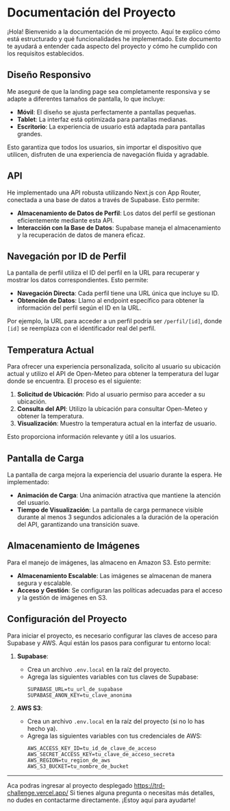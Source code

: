 # Documentación del Proyecto

¡Hola! Bienvenido a la documentación de mi proyecto. Aquí te explico cómo está estructurado y qué funcionalidades he implementado. Este documento te ayudará a entender cada aspecto del proyecto y cómo he cumplido con los requisitos establecidos.


## Diseño Responsivo

Me aseguré de que la landing page sea completamente responsiva y se adapte a diferentes tamaños de pantalla, lo que incluye:

- **Móvil**: El diseño se ajusta perfectamente a pantallas pequeñas.
- **Tablet**: La interfaz está optimizada para pantallas medianas.
- **Escritorio**: La experiencia de usuario está adaptada para pantallas grandes.

Esto garantiza que todos los usuarios, sin importar el dispositivo que utilicen, disfruten de una experiencia de navegación fluida y agradable.

## API

He implementado una API robusta utilizando Next.js con App Router, conectada a una base de datos a través de Supabase. Esto permite:

- **Almacenamiento de Datos de Perfil**: Los datos del perfil se gestionan eficientemente mediante esta API.
- **Interacción con la Base de Datos**: Supabase maneja el almacenamiento y la recuperación de datos de manera eficaz.

## Navegación por ID de Perfil

La pantalla de perfil utiliza el ID del perfil en la URL para recuperar y mostrar los datos correspondientes. Esto permite:

- **Navegación Directa**: Cada perfil tiene una URL única que incluye su ID.
- **Obtención de Datos**: Llamo al endpoint específico para obtener la información del perfil según el ID en la URL.

Por ejemplo, la URL para acceder a un perfil podría ser `/perfil/[id]`, donde `[id]` se reemplaza con el identificador real del perfil.

## Temperatura Actual

Para ofrecer una experiencia personalizada, solicito al usuario su ubicación actual y utilizo el API de Open-Meteo para obtener la temperatura del lugar donde se encuentra. El proceso es el siguiente:

1. **Solicitud de Ubicación**: Pido al usuario permiso para acceder a su ubicación.
2. **Consulta del API**: Utilizo la ubicación para consultar Open-Meteo y obtener la temperatura.
3. **Visualización**: Muestro la temperatura actual en la interfaz de usuario.

Esto proporciona información relevante y útil a los usuarios.

## Pantalla de Carga

La pantalla de carga mejora la experiencia del usuario durante la espera. He implementado:

- **Animación de Carga**: Una animación atractiva que mantiene la atención del usuario.
- **Tiempo de Visualización**: La pantalla de carga permanece visible durante al menos 3 segundos adicionales a la duración de la operación del API, garantizando una transición suave.

## Almacenamiento de Imágenes

Para el manejo de imágenes, las almaceno en Amazon S3. Esto permite:

- **Almacenamiento Escalable**: Las imágenes se almacenan de manera segura y escalable.
- **Acceso y Gestión**: Se configuran las políticas adecuadas para el acceso y la gestión de imágenes en S3.

## Configuración del Proyecto

Para iniciar el proyecto, es necesario configurar las claves de acceso para Supabase y AWS. Aquí están los pasos para configurar tu entorno local:

1. **Supabase**:
   - Crea un archivo `.env.local` en la raíz del proyecto.
   - Agrega las siguientes variables con tus claves de Supabase:
     ```env
     SUPABASE_URL=tu_url_de_supabase
     SUPABASE_ANON_KEY=tu_clave_anonima
     ```

2. **AWS S3**:
   - Crea un archivo `.env.local` en la raíz del proyecto (si no lo has hecho ya).
   - Agrega las siguientes variables con tus credenciales de AWS:
     ```env
     AWS_ACCESS_KEY_ID=tu_id_de_clave_de_acceso
     AWS_SECRET_ACCESS_KEY=tu_clave_de_acceso_secreta
     AWS_REGION=tu_region_de_aws
     AWS_S3_BUCKET=tu_nombre_de_bucket
     ```

---
Aca podras ingresar al proyecto desplegado https://trd-challenge.vercel.app/
Si tienes alguna pregunta o necesitas más detalles, no dudes en contactarme directamente. ¡Estoy aquí para ayudarte!


